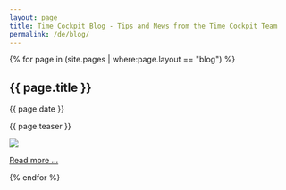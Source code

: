 ```yaml
---
layout: page
title: Time Cockpit Blog - Tips and News from the Time Cockpit Team
permalink: /de/blog/
---
```


<div class="row blog-overview">
{% for page in (site.pages | where:page.layout == "blog") %}
	<div class="col-sm-12"><h2>{{ page.title }}</h2></div>
	<div class="col-sm-12"><p>{{ page.date }}</p></div>
	<div class="col-sm-8"><p>{{ page.teaser }}</p></div>
	<div class="col-sm-4"><img src="{{ page.bannerimage | prepend: site.baseurl }}" /></div>
	<div class="col-sm-12"><p><a href="{{ page.url | prepend: site.baseurl }}">Read more ...</a></p></div>
{% endfor %}
</div>
